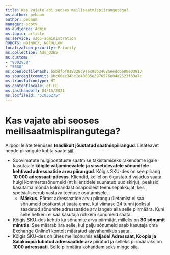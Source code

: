 ```yaml
---
title: Kas vajate abi seoses meilisaatmispiirangutega?
ms.author: pebaum
author: pebaum
manager: scotv
ms.audience: Admin
ms.topic: article
ms.service: o365-administration
ROBOTS: NOINDEX, NOFOLLOW
localization_priority: Priority
ms.collection: Adm_O365
ms.custom:
- "9002938"
- "5630"
ms.openlocfilehash: b5bdfbf818328c97ec93b3468aeedcbe88e03913
ms.sourcegitcommit: 8bc60ec34bc1e40685e3976576e04a2623f63a7c
ms.translationtype: HT
ms.contentlocale: et-EE
ms.lasthandoff: 04/15/2021
ms.locfileid: "51836275"
---
```

# <a name="need-help-with-email-sending-limits"></a>Kas vajate abi seoses meilisaatmispiirangutega?

Allpool leiate teenuses **teadlikult jõustatud saatmispiirangud**. Lisateavet nende piirangute kohta saate [siit](https://docs.microsoft.com/office365/servicedescriptions/exchange-online-service-description/exchange-online-limits#receiving-and-sending-limits).

- Soovimatute hulgipostituste saatmise takistamiseks rakendame igale kasutajale **kõigile väljaminevatele ja sissetulevatele sõnumitele kehtivad adressaatide arvu piirangud**. Kõigis SKU-des on see piirang **10 000 adressaati päevas**.  Kliendid, kellel on õigustatud vajadus saata hulgi kommertssõnumeid (nt klientidele suunatud uudiskirju), peaksid kasutama mõnda kolmandast osapoolest teenusepakkujat, kes spetsialiseerub vastava teenuse osutamisele.
    - **Märkus.** Pärast adressaatide arvu piirangu ületamist ei saa sõnumeid postkastist saata enne, kui viimase 24 tunni jooksul saadetud sõnumite adressaatide arv langeb alla selle piirmäära. Kuni selle hetkeni ei saa kasutaja rohkem sõnumeid saata.
- Kõigis SKU-des kehtib ka sõnumite arvu piirmäär, milleks on **30 sõnumit minutis**. See määrab ära selle, kui palju sõnumeid saab kasutaja oma Exchange Online‘i kontolt määratud ajavahemikus saata.
- Kõigis SKU-des on ühes meilisõnumis **väljadel Adressaat, Koopia ja Salakoopia lubatud adressaatide arv** piiratud ja selleks piirmääraks on **1000 adressaati**. Selle piirmäära kohandamiseks minge [siia](https://techcommunity.microsoft.com/t5/exchange-team-blog/customizable-recipient-limits-in-office-365/ba-p/1183228).
